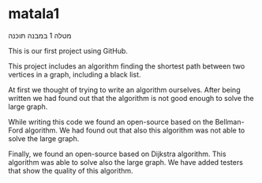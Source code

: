 # matala1
מטלה 1 במבנה תוכנה

This is our first project using GitHub.

This project includes an algorithm finding the shortest path between two vertices in a graph, including a black list.

At first we thought of trying to write an algorithm ourselves. After being written we had found out that the algorithm is not good enough to solve the large graph. 

While writing this code we found an open-source based on the Bellman-Ford algorithm. We had found out that also this algorithm was not able to solve the large graph.

Finally, we found an open-source based on Dijkstra algorithm. This algorithm was able to solve also the large graph.
We have added testers that show the quality of this algorithm.
